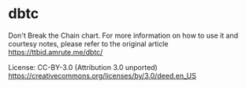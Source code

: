 # dbtc
Don't Break the Chain chart. 
For more information on how to use it and courtesy notes, please refer to the original article https://ttbid.amrute.me/dbtc/

License: CC-BY-3.0 (Attribution 3.0 unported)
https://creativecommons.org/licenses/by/3.0/deed.en_US
